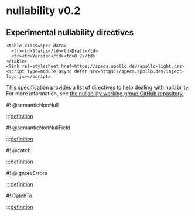 # nullability v0.2

<h2>Experimental nullability directives</h2>

```raw html
<table class=spec-data>
  <tr><td>Status</td><td>Draft</td>
  <tr><td>Version</td><td>0.2</td>
</table>
<link rel=stylesheet href=https://specs.apollo.dev/apollo-light.css>
<script type=module async defer src=https://specs.apollo.dev/inject-logo.js></script>
```

This specification provides a list of directives to help dealing with nullability. For more information, see [the nullability working group GitHub repository.](https://github.com/graphql/nullability-wg)


#! @semanticNonNull

:::[definition](nullability-v0.2.graphql#@semanticNonNull)

#! @semanticNonNullField

:::[definition](nullability-v0.2.graphql#@semanticNonNullField)

#! @catch

:::[definition](nullability-v0.2.graphql#@catch)

#! @ignoreErrors

:::[definition](nullability-v0.2.graphql#@ignoreErrors)

#! CatchTo

:::[definition](nullability-v0.2.graphql#CatchTo)
